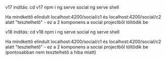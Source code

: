 v17 indítás:
cd v17
npm i
ng serve social
ng serve shell

Ha mindkettő elindult localhost:4200/social/c1 és localhost:4200/social/c2 alatt "tesztelhető" - ez a 2 komponens a social projectből töltődik be

v18 indítás:
cd v18
npm i
ng serve social
ng serve shell

Ha mindkettő elindult localhost:4200/social/c1 és localhost:4200/social/c2 alatt "tesztelhető" - ez a 2 komponens a social projectből töltődik be (pontosabban nem tesztelhető a hiba miatt)
